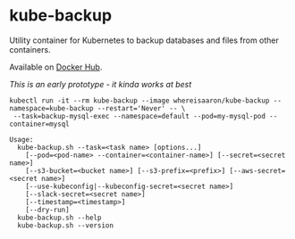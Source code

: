 # kube-backup

Utility container for Kubernetes to backup databases and files from other containers.

Available on [Docker Hub](https://hub.docker.com/r/whereisaaron/kube-backup/).

*This is an early prototype - it kinda works at best*

```
kubectl run -it --rm kube-backup --image whereisaaron/kube-backup --namespace=kube-backup --restart='Never' -- \
 --task=backup-mysql-exec --namespace=default --pod=my-mysql-pod --container=mysql
```

```
Usage:
  kube-backup.sh --task=<task name> [options...]
    [--pod=<pod-name> --container=<container-name>] [--secret=<secret name>]
    [--s3-bucket=<bucket name>] [--s3-prefix=<prefix>] [--aws-secret=<secret name>]
    [--use-kubeconfig|--kubeconfig-secret=<secret name>]
    [--slack-secret=<secret name>]
    [--timestamp=<timestamp>]
    [--dry-run]
  kube-backup.sh --help
  kube-backup.sh --version
```
